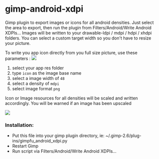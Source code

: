 gimp-android-xdpi
=================

Gimp plugin to export images or icons for all android densities. Just select the area to export, then run the plugin
from Filters/Android/Write Android XDPIs... Images will be written to your drawable-ldpi / mdpi / hdpi / xhdpi folders.
You can select a custom target width so you don't have to resize your picture.

To write you app icon directly from you full size picture, use these parameters : 
[![](https://lh6.googleusercontent.com/GIutIzrQU2DEbUorVh9OkdnKYIiNEi1gDzEkd6tklrT6UYbC540VV2tUeF6UhY4vjEwDaymO14I)](https://lh6.googleusercontent.com/GIutIzrQU2DEbUorVh9OkdnKYIiNEi1gDzEkd6tklrT6UYbC540VV2tUeF6UhY4vjEwDaymO14I)

 1. select your app res folder
 2. type `icon` as the image base name
 3. select a image width of `48`
 4. select a density of `mdpi`
 5. select image format `png`

Icon or Image resources for all densities will be scaled and written accordingly.
You will be warned if an image has been upscaled

[![](https://lh5.googleusercontent.com/f9mfaZjla4e4Em3gsA1E0ULCA-9C_dTWe-TJeyxD7LJuCRg7SvFH448pRG-wxTef2BWk_BaROL0)](https://lh5.googleusercontent.com/f9mfaZjla4e4Em3gsA1E0ULCA-9C_dTWe-TJeyxD7LJuCRg7SvFH448pRG-wxTef2BWk_BaROL0)

### Installation: 
* Put this file into your gimp plugin directory, ie: ~/.gimp-2.6/plug-ins/gimpfu_android_xdpi.py
* Restart Gimp
* Run script via Filters/Android/Write Android XDPIs...
